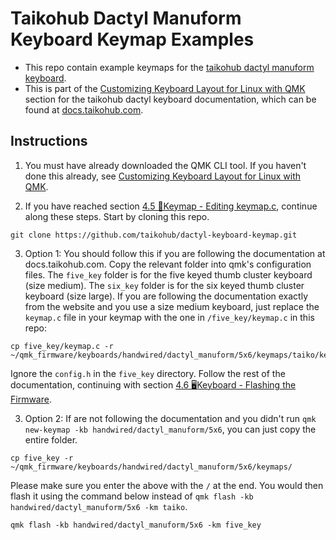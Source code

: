 # Taikohub Dactyl Manuform Keyboard Keymap Examples
- This repo contain example keymaps for the [taikohub dactyl manuform keyboard](https://taikohub.com).
- This is part of the [Customizing Keyboard Layout for Linux with QMK](https://docs.taikohub.com/customizing-keyboard-layout-for-linux-with-qmk) section for the taikohub dactyl keyboard documentation, which can be found at [docs.taikohub.com](https://docs.taikohub.com).

## Instructions
1. You must have already downloaded the QMK CLI tool. If you haven't done this already, see [Customizing Keyboard Layout for Linux with QMK](https://docs.taikohub.com/customizing-keyboard-layout-for-linux-with-qmk).

2. If you have reached section [4.5 📝Keymap  - Editing keymap.c](https://docs.taikohub.com/customizing-keyboard-layout-for-linux-with-qmk#4.5-keymap-editing-keymap.c), continue along these steps. Start by cloning this repo.
```
git clone https://github.com/taikohub/dactyl-keyboard-keymap.git
```

3. Option 1: You should follow this if you are following the documentation at docs.taikohub.com. Copy the relevant folder into qmk's configuration files. The `five_key` folder is for the five keyed thumb cluster keyboard (size medium). The `six_key` folder is for the six keyed thumb cluster keyboard (size large). If you are following the documentation exactly from the website and you use a size medium keyboard, just replace the `keymap.c` file in your keymap with the one in `/five_key/keymap.c` in this repo:
```
cp five_key/keymap.c -r ~/qmk_firmware/keyboards/handwired/dactyl_manuform/5x6/keymaps/taiko/keymap.c
```
Ignore the `config.h` in the `five_key` directory. Follow the rest of the documentation, continuing with section [4.6 🖥️Keyboard - Flashing the Firmware](https://docs.taikohub.com/customizing-keyboard-layout-for-linux-with-qmk#4.6-keyboard-flashing-the-firmware). 

3. Option 2: If are not following the documentation and you didn't run `qmk new-keymap -kb handwired/dactyl_manuform/5x6`, you can just copy the entire folder.
```
cp five_key -r ~/qmk_firmware/keyboards/handwired/dactyl_manuform/5x6/keymaps/
```
Please make sure you enter the above with the `/` at the end.
You would then flash it using the command below instead of `qmk flash -kb handwired/dactyl_manuform/5x6 -km taiko`.
```
qmk flash -kb handwired/dactyl_manuform/5x6 -km five_key
```
